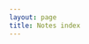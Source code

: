 ```yaml
---
layout: page
title: Notes index
---
```

<style>
    /* @import url(https://fonts.googleapis.com/css?family=Roboto);

body{
  font-family: "Roboto", "Sans Serif";
  font-size: 18pt;
  color: #000000;
  background: #FFFFFF;
} */

ul{
  list-style: none;
  /* margin: 0; */
  padding: 0;
}

label{
  cursor: pointer;
  padding: 10px;
  border-bottom: none;
}

ul ul li{
  padding: 10px;
  background: #FFFFFF;
}


input[type="checkbox"]{
  position: absolute;
  left: -9999px;
}

input[type="checkbox"] ~ ul{
  height: 0;
  transform: scaleY(0);
}

input[type="checkbox"]:checked ~ ul{
  height: 100%;
  transform-origin: top;
  transition: transform .2s ease-out;
  transform: scaleY(1); 
}


</style>